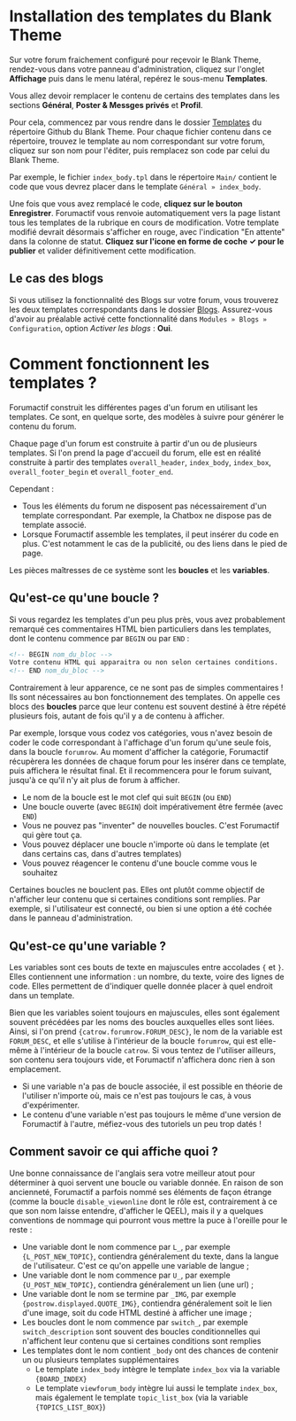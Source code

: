 # Installation des templates du Blank Theme

Sur votre forum fraichement configuré pour reçevoir le Blank Theme, rendez-vous dans votre panneau d'administration, cliquez sur l'onglet **Affichage** puis dans le menu latéral, repérez le sous-menu **Templates**. 

Vous allez devoir remplacer le contenu de certains des templates dans les sections **Général**, **Poster & Messges privés** et **Profil**.

Pour cela, commencez par vous rendre dans le dossier [Templates](../Templates/) du répertoire Github du Blank Theme. Pour chaque fichier contenu dans ce répertoire, trouvez le template au nom correspondant sur votre forum, cliquez sur son nom pour l'éditer, puis remplacez son code par celui du Blank Theme. 

Par exemple, le fichier `index_body.tpl` dans le répertoire `Main/` contient le code que vous devrez placer dans le template `Général » index_body`. 

Une fois que vous avez remplacé le code, **cliquez sur le bouton Enregistrer**. Forumactif vous renvoie automatiquement vers la page listant tous les templates de la rubrique en cours de modification. Votre template modifié devrait désormais s'afficher en rouge, avec l'indication "En attente" dans la colonne de statut. **Cliquez sur l'icone en forme de coche ✓ pour le publier** et valider définitivement cette modification.

## Le cas des blogs

Si vous utilisez la fonctionnalité des Blogs sur votre forum, vous trouverez les deux templates correspondants dans le dossier [Blogs](../Blogs/). Assurez-vous d'avoir au préalable activé cette fonctionnalité dans `Modules » Blogs » Configuration`, option *Activer les blogs* : **Oui**.


# Comment fonctionnent les templates ?

Forumactif construit les différentes pages d'un forum en utilisant les templates. Ce sont, en quelque sorte, des modèles à suivre pour générer le contenu du forum. 

Chaque page d'un forum est construite à partir d'un ou de plusieurs templates. Si l'on prend la page d'accueil du forum, elle est en réalité construite à partir des templates `overall_header`, `index_body`, `index_box`, `overall_footer_begin` et `overall_footer_end`. 

Cependant :

- Tous les éléments du forum ne disposent pas nécessairement d'un template correspondant. Par exemple, la Chatbox ne dispose pas de template associé. 
- Lorsque Forumactif assemble les templates, il peut insérer du code en plus. C'est notamment le cas de la publicité, ou des liens dans le pied de page.

Les pièces maîtresses de ce système sont les **boucles** et les **variables**. 

## Qu'est-ce qu'une boucle ?

Si vous regardez les templates d'un peu plus près, vous avez probablement remarqué ces commentaires HTML bien particuliers dans les templates, dont le contenu commence par `BEGIN` ou par `END` :

```html
<!-- BEGIN nom_du_bloc -->
Votre contenu HTML qui apparaitra ou non selon certaines conditions.
<!-- END nom_du_bloc -->
```

Contrairement à leur apparence, ce ne sont pas de simples commentaires ! Ils sont nécessaires au bon fonctionnement des templates. On appelle ces blocs des **boucles** parce que leur contenu est souvent destiné à être répété plusieurs fois, autant de fois qu'il y a de contenu à afficher. 

Par exemple, lorsque vous codez vos catégories, vous n'avez besoin de coder le code correspondant à l'affichage d'un forum qu'une seule fois, dans la boucle `forumrow`. Au moment d'afficher la catégorie, Forumactif récupèrera les données de chaque forum pour les insérer dans ce template, puis affichera le résultat final. Et il recommencera pour le forum suivant, jusqu'à ce qu'il n'y ait plus de forum à afficher.

- Le nom de la boucle est le mot clef qui suit `BEGIN` (ou `END`)
- Une boucle ouverte (avec `BEGIN`) doit impérativement être fermée (avec `END`)
- Vous ne pouvez pas "inventer" de nouvelles boucles. C'est Forumactif qui gère tout ça. 
- Vous pouvez déplacer une boucle n'importe où dans le template (et dans certains cas, dans d'autres templates)
- Vous pouvez réagencer le contenu d'une boucle comme vous le souhaitez

Certaines boucles ne bouclent pas. Elles ont plutôt comme objectif de n'afficher leur contenu que si certaines conditions sont remplies. Par exemple, si l'utilisateur est connecté, ou bien si une option a été cochée dans le panneau d'administration. 

## Qu'est-ce qu'une variable ?

Les variables sont ces bouts de texte en majuscules entre accolades `{` et `}`. Elles contiennent une information : un nombre, du texte, voire des lignes de code. Elles permettent de d'indiquer quelle donnée placer à quel endroit dans un template. 

Bien que les variables soient toujours en majuscules, elles sont également souvent précédées par les noms des boucles auxquelles elles sont liées. Ainsi, si l'on prend `{catrow.forumrow.FORUM_DESC}`, le nom de la variable est `FORUM_DESC`, et elle s'utilise à l'intérieur de la boucle `forumrow`, qui est elle-même à l'intérieur de la boucle `catrow`. Si vous tentez de l'utiliser ailleurs, son contenu sera toujours vide, et Forumactif n'affichera donc rien à son emplacement.

- Si une variable n'a pas de boucle associée, il est possible en théorie de l'utiliser n'importe où, mais ce n'est pas toujours le cas, à vous d'expérimenter.
- Le contenu d'une variable n'est pas toujours le même d'une version de Forumactif à l'autre, méfiez-vous des tutoriels un peu trop datés !

## Comment savoir ce qui affiche quoi ?

Une bonne connaissance de l'anglais sera votre meilleur atout pour déterminer à quoi servent une boucle ou variable donnée. En raison de son ancienneté, Forumactif a parfois nommé ses éléments de façon étrange (comme la boucle `disable_viewonline` dont le rôle est, contrairement à ce que son nom laisse entendre, d'afficher le QEEL), mais il y a quelques conventions de nommage qui pourront vous mettre la puce à l'oreille pour le reste :
- Une variable dont le nom commence par `L_`, par exemple `{L_POST_NEW_TOPIC}`, contiendra généralement du texte, dans la langue de l'utilisateur. C'est ce qu'on appelle une variable de langue ;
- Une variable dont le nom commence par `U_`, par exemple `{U_POST_NEW_TOPIC}`, contiendra généralement un lien (une url) ;
- Une variable dont le nom se termine par `_IMG`, par exemple `{postrow.displayed.QUOTE_IMG}`, contiendra généralement soit le lien d'une image, soit du code HTML destiné à afficher une image ;
- Les boucles dont le nom commence par `switch_`, par exemple `switch_description` sont souvent des boucles conditionnelles qui n'affichent leur contenu que si certaines conditions sont remplies
- Les templates dont le nom contient `_body` ont des chances de contenir un ou plusieurs templates supplémentaires
  - Le template `index_body` intègre le template `index_box` via la variable `{BOARD_INDEX}`
  - Le template `viewforum_body` intègre lui aussi le template `index_box`, mais également le template `topic_list_box` (via la variable `{TOPICS_LIST_BOX}`)
